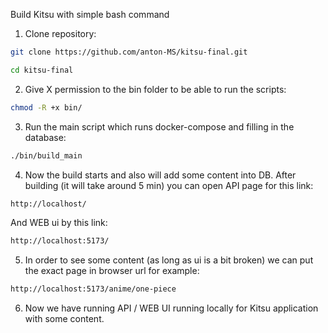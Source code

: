 Build Kitsu with simple bash command

1. Clone repository:
```bash
git clone https://github.com/anton-MS/kitsu-final.git
```
```bash
cd kitsu-final
```

2. Give X permission to the bin folder to be able to run the scripts:
```bash
chmod -R +x bin/
```

3. Run the main script which runs docker-compose and filling in the database:
```bash
./bin/build_main
```

4. Now the build starts and also will add some content into DB. After building (it will take around 5 min) you can open API page for this link:
```bash
http://localhost/
```
And WEB ui by this link:
```bash
http://localhost:5173/
```

5. In order to see some content (as long as ui is a bit broken) we can put the exact page in browser url for example:
```bash
http://localhost:5173/anime/one-piece
```

6. Now we have running API / WEB UI running locally for Kitsu application with some content. 
